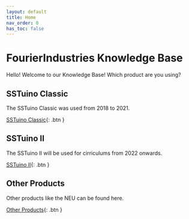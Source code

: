 ```yaml
---
layout: default
title: Home
nav_order: 0
has_toc: false
---
```

# FourierIndustries Knowledge Base

Hello! Welcome to our Knowledge Base! Which product are you using?

## SSTuino Classic

The SSTuino Classic was used from 2018 to 2021.

[SSTuino Classic](SSTuino_Classic/index.md){: .btn }

## SSTuino II

The SSTuino II will be used for cirriculums from 2022 onwards.

[SSTuino II](SSTuinoII/index.md){: .btn }

## Other Products

Other products like the NEU can be found here.

[Other Products](Other_Products/index.md){: .btn }